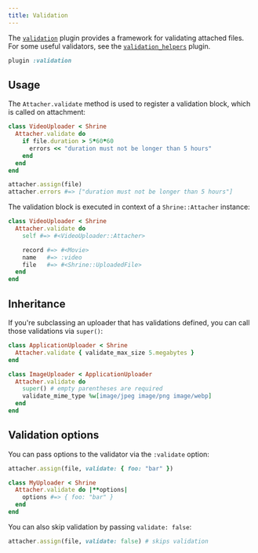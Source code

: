 ```yaml
---
title: Validation
---
```


The [`validation`][validation] plugin provides a framework for validating
attached files. For some useful validators, see the
[`validation_helpers`][validation_helpers] plugin.

```rb
plugin :validation
```

## Usage

The `Attacher.validate` method is used to register a validation block, which
is called on attachment:

```rb
class VideoUploader < Shrine
  Attacher.validate do
    if file.duration > 5*60*60
      errors << "duration must not be longer than 5 hours"
    end
  end
end
```
```rb
attacher.assign(file)
attacher.errors #=> ["duration must not be longer than 5 hours"]
```

The validation block is executed in context of a `Shrine::Attacher` instance:

```rb
class VideoUploader < Shrine
  Attacher.validate do
    self #=> #<VideoUploader::Attacher>

    record #=> #<Movie>
    name   #=> :video
    file   #=> #<Shrine::UploadedFile>
  end
end
```

## Inheritance

If you're subclassing an uploader that has validations defined, you can call
those validations via `super()`:

```rb
class ApplicationUploader < Shrine
  Attacher.validate { validate_max_size 5.megabytes }
end
```
```rb
class ImageUploader < ApplicationUploader
  Attacher.validate do
    super() # empty parentheses are required
    validate_mime_type %w[image/jpeg image/png image/webp]
  end
end
```

## Validation options

You can pass options to the validator via the `:validate` option:

```rb
attacher.assign(file, validate: { foo: "bar" })
```
```rb
class MyUploader < Shrine
  Attacher.validate do |**options|
    options #=> { foo: "bar" }
  end
end
```

You can also skip validation by passing `validate: false`:

```rb
attacher.assign(file, validate: false) # skips validation
```

[validation]: https://github.com/shrinerb/shrine/blob/master/lib/shrine/plugins/validation.rb
[validation_helpers]: https://shrinerb.com/docs/plugins/validation_helpers
